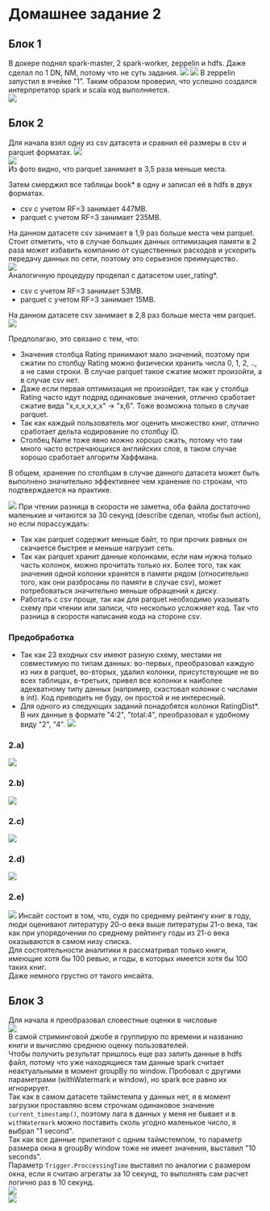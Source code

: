 # Домашнее задание 2

## Блок 1
В докере поднял spark-master, 2 spark-worker, zeppelin и hdfs. Даже сделал по 1 DN, NM, потому что не суть задания. 
![](src/main/resources/docker2.png)
![](src/main/resources/spark-master.jpeg)
В zeppelin запустил в ячейке "1". Таким образом проверил, что успешно создался интерпретатор spark и scala код выполняется.  
![](src/main/resources/zeppelin.jpeg)

## Блок 2
Для начала взял одну из csv датасета и сравнил её размеры в csv и parquet форматах.
![](src/main/resources/input.png)  
![](src/main/resources/csv_parquet_sizes.png)  
Из фото видно, что parquet занимает в 3,5 раза меньше места.  

Затем смерджил все таблицы book* в одну и записал её в hdfs в двух форматах.
- csv с учетом RF=3 занимает 447MB.
- parquet с учетом RF=3 занимает 235MB. 

На данном датасете csv занимает в 1,9 раз больше места чем parquet. Стоит отметить, что в случае больших данных оптимизация памяти в 2 раза может избавить компанию от существенных расходов и ускорить передачу данных по сети, поэтому это серьезное преимущество.  
![](src/main/resources/book_sizes.png)  
Аналогичную процедуру проделал с датасетом user_rating*.
- csv с учетом RF=3 занимает 53MB.
- parquet с учетом RF=3 занимает 15MB.

На данном датасете csv занимает в 2,8 раз больше места чем parquet.
![](src/main/resources/user_sizes.png)
  
Предполагаю, это связано с тем, что:
- Значения столбца Rating принимают мало значений, поэтому при сжатии по столбцу Rating можно физически хранить числа 0, 1, 2, .., а не сами строки. В случае parquet такое сжатие может произойти, а в случае csv нет.
- Даже если первая оптимизация не произойдет, так как у столбца Rating часто идут подряд одинаковые значения, отлично сработает сжатие вида "x,x,x,x,x,x" -> "x,6". Тоже возможна только в случае parquet.
- Так как каждый пользователь мог оценить множество книг, отлично сработает дельта кодирование по столбцу ID.
- Столбец Name тоже явно можно хорошо сжать, потому что там много часто встречающихся английских слов, в таком случае хорошо сработает алгоритм Хаффмана.  

В общем, хранение по столбцам в случае данного датасета может быть выполнено значительно эффективнее чем хранение по строкам, что подтверждается на практике.  

![](src/main/resources/book_read.png)
При чтении разница в скорости не заметна, оба файла достаточно маленькие и читаются за 30 секунд (describe сделал, чтобы был action), но если порассуждать:
- Так как parquet содержит меньше байт, то при прочих равных он скачается быстрее и меньше нагрузит сеть.
- Так как parquet хранит данные колонками, если нам нужна только часть колонок, можно прочитать только их. Более того, так как значения одной колонки хранятся в памяти рядом (относительно того, как они разбросаны по памяти в случае csv), может потребоваться значительно меньше обращений к диску.
- Работать с csv проще, так как для parquet необходимо указывать схему при чтении или записи, что несколько усложняет код. Так что разница в скорости написания кода на стороне csv.

### Предобработка
- Так как 23 входных csv имеют разную схему, местами не совместимую по типам данных: во-первых, преобразовал каждую из них в parquet, во-вторых, удалил колонки, присутствующие не во всех таблицах, в-третьих, привел все колонки к наиболее адекватному типу данных (например, скастовал колонки с числами в int). Код приводить не буду, он простой и не интересный.
- Для одного из следующих заданий понадобятся колонки RatingDist*. В них данные в формате "4:2", "total:4", преобразовал к удобному виду "2", "4".
![](src/main/resources/prepare_df.png)

### 2.a)
![](src/main/resources/2a.png)

### 2.b)
![](src/main/resources/2b.png)

### 2.c)
![](src/main/resources/2c.png)

### 2.d)
![](src/main/resources/2d.png)

### 2.e)
![](src/main/resources/2e.png)
Инсайт состоит в том, что, судя по среднему рейтингу книг в году, люди оценивают литературу 20-о века выше литературы 21-о века, так как при упорядочении по среднему рейтингу годы из 21-о века оказываются в самом низу списка.    
Для состоятельности аналитики я рассматривал только книги, имеющие хотя бы 100 ревью, и годы, в которых имеется хотя бы 100 таких книг.  
Даже немного грустно от такого инсайта.  

## Блок 3
Для начала я преобразовал словестные оценки в числовые  
![](src/main/resources/prepare_user.png)  
В самой стриминговой джобе я группирую по времени и названию книги и вычисляю среднюю оценку пользователей.  
Чтобы получить результат пришлось еще раз залить данные в hdfs файл, потому что уже находящиеся там данные spark считает неактуальными в момент groupBy по window. Пробовал с другими параметрами (withWatermark и window), но spark все равно их игнорирует.  
Так как в самом датасете таймстемпа у данных нет, я в момент загрузки проставляю всем строчкам одинаковое значение `current_timestamp()`, поэтому лага в данных у меня не бывает и в `withWatermark` можно поставить сколь угодно маленькое число, я выбрал "1 second".  
Так как все данные прилетают с одним таймстемпом, то параметр размера окна в groupBy window тоже не имеет значения, выставил "10 seconds".  
Параметр `Trigger.ProccessingTime` выставил по аналогии с размером окна, если я считаю агрегаты за 10 секунд, то выполнять сам расчет логично раз в 10 секунд.  
![](src/main/resources/3.1.png)  
![](src/main/resources/3.3.png)